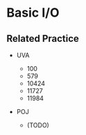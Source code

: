# Basic I/O

## Related Practice

* UVA
    * 100
    * 579
    * 10424
    * 11727
    * 11984

* POJ
    * (TODO)